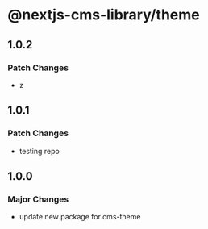 # @nextjs-cms-library/theme

## 1.0.2

### Patch Changes

- z

## 1.0.1

### Patch Changes

- testing repo

## 1.0.0

### Major Changes

- update new package for cms-theme
